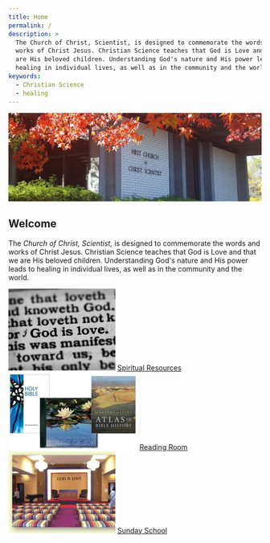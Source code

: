 ```yaml
---
title: Home
permalink: /
description: >
  The Church of Christ, Scientist, is designed to commemorate the words and
  works of Christ Jesus. Christian Science teaches that God is Love and that we
  are His beloved children. Understanding God's nature and His power leads to
  healing in individual lives, as well as in the community and the world.
keywords:
  - Christian Science
  - healing
---
```


<section markdown="1">

<img alt="" src="/media/church-front.jpg" class="home-image">

# Welcome

The *Church of Christ, Scientist,* is designed to commemorate the words and works
of Christ Jesus. Christian Science teaches that God is Love and that we are His
beloved children. Understanding God's nature and His power leads to healing in
individual lives, as well as in the community and the world.

<script src="https://www.christianscience.com/includes/widgets/prayer-response-page-3.js" type="text/javascript"></script>

<div class="home-buttons">
  <div>
    <img src="/media/god-is-love.jpg">
    <a class="button" href="{% link pages/reading-room.md %}">Spiritual Resources</a>
  </div>
  <div>
    <img src="/media/reading-room-products.jpg">
    <a class="button" href="{% link pages/reading-room.md %}">Reading Room</a>
  </div>
  <div>
    <img src="/media/sunday-school.jpg">
    <a class="button" href="{% link pages/services.md %}">Sunday School</a>
  </div>
</div>

</section>

